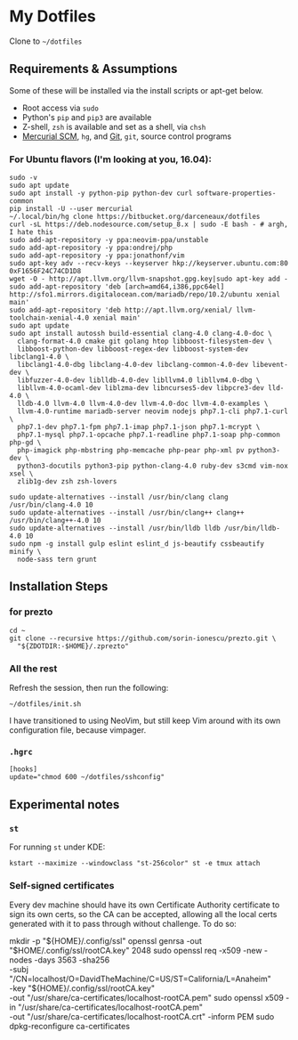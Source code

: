 # My Dotfiles

Clone to `~/dotfiles`

## Requirements & Assumptions

Some of these will be installed via the install scripts or apt-get below.

* Root access via `sudo`
* Python's `pip` and `pip3` are available
* Z-shell, `zsh` is available and set as a shell, via `chsh`
* [Mercurial SCM][], `hg`, and [Git][], `git`, source control programs

### For Ubuntu flavors (I'm looking at you, 16.04):

    sudo -v
    sudo apt update
    sudo apt install -y python-pip python-dev curl software-properties-common
    pip install -U --user mercurial
    ~/.local/bin/hg clone https://bitbucket.org/darceneaux/dotfiles
    curl -sL https://deb.nodesource.com/setup_8.x | sudo -E bash - # argh, I hate this
    sudo add-apt-repository -y ppa:neovim-ppa/unstable
    sudo add-apt-repository -y ppa:ondrej/php
    sudo add-apt-repository -y ppa:jonathonf/vim
    sudo apt-key adv --recv-keys --keyserver hkp://keyserver.ubuntu.com:80 0xF1656F24C74CD1D8
    wget -O - http://apt.llvm.org/llvm-snapshot.gpg.key|sudo apt-key add -
    sudo add-apt-repository 'deb [arch=amd64,i386,ppc64el] http://sfo1.mirrors.digitalocean.com/mariadb/repo/10.2/ubuntu xenial main'
    sudo add-apt-repository 'deb http://apt.llvm.org/xenial/ llvm-toolchain-xenial-4.0 xenial main'
    sudo apt update
    sudo apt install autossh build-essential clang-4.0 clang-4.0-doc \
      clang-format-4.0 cmake git golang htop libboost-filesystem-dev \
      libboost-python-dev libboost-regex-dev libboost-system-dev libclang1-4.0 \
      libclang1-4.0-dbg libclang-4.0-dev libclang-common-4.0-dev libevent-dev \
      libfuzzer-4.0-dev liblldb-4.0-dev libllvm4.0 libllvm4.0-dbg \
      libllvm-4.0-ocaml-dev liblzma-dev libncurses5-dev libpcre3-dev lld-4.0 \
      lldb-4.0 llvm-4.0 llvm-4.0-dev llvm-4.0-doc llvm-4.0-examples \
      llvm-4.0-runtime mariadb-server neovim nodejs php7.1-cli php7.1-curl \
      php7.1-dev php7.1-fpm php7.1-imap php7.1-json php7.1-mcrypt \
      php7.1-mysql php7.1-opcache php7.1-readline php7.1-soap php-common php-gd \
      php-imagick php-mbstring php-memcache php-pear php-xml pv python3-dev \
      python3-docutils python3-pip python-clang-4.0 ruby-dev s3cmd vim-nox xsel \
      zlib1g-dev zsh zsh-lovers

    sudo update-alternatives --install /usr/bin/clang clang /usr/bin/clang-4.0 10
    sudo update-alternatives --install /usr/bin/clang++ clang++ /usr/bin/clang++-4.0 10
    sudo update-alternatives --install /usr/bin/lldb lldb /usr/bin/lldb-4.0 10
    sudo npm -g install gulp eslint eslint_d js-beautify cssbeautify minify \
      node-sass tern grunt

## Installation Steps

### for prezto

    cd ~
    git clone --recursive https://github.com/sorin-ionescu/prezto.git \
      "${ZDOTDIR:-$HOME}/.zprezto"

### All the rest

Refresh the session, then run the following:

    ~/dotfiles/init.sh

I have transitioned to using NeoVim, but still keep Vim around with its own
configuration file, because vimpager.

### `.hgrc`

    [hooks]
    update="chmod 600 ~/dotfiles/sshconfig"

## Experimental notes

### `st`

For running `st` under KDE:

    kstart --maximize --windowclass "st-256color" st -e tmux attach

### Self-signed certificates

Every dev machine should have its own Certificate Authority certificate to sign
its own certs, so the CA can be accepted, allowing all the local certs generated
with it to pass through without challenge. To do so:

  mkdir -p "${HOME}/.config/ssl"
  openssl genrsa -out "$HOME/.config/ssl/rootCA.key" 2048
  sudo openssl req -x509 -new -nodes -days 3563 -sha256 \
    -subj "/CN=localhost/O=DavidTheMachine/C=US/ST=California/L=Anaheim" \
    -key "${HOME}/.config/ssl/rootCA.key" \
    -out "/usr/share/ca-certificates/localhost-rootCA.pem"
  sudo openssl x509 -in "/usr/share/ca-certificates/localhost-rootCA.pem" \
    -out "/usr/share/ca-certificates/localhost-rootCA.crt" -inform PEM
  sudo dpkg-reconfigure ca-certificates

[Mercurial SCM]: http://mercurial.selenic.com
[Git]: http://git-scm.com

